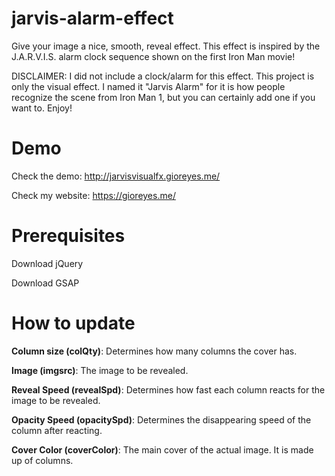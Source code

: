 # jarvis-alarm-effect
Give your image a nice, smooth, reveal effect. This effect is inspired by the J.A.R.V.I.S. alarm clock sequence shown on the first Iron Man movie! 

DISCLAIMER: I did not include a clock/alarm for this effect. This project is only the visual effect. I named it "Jarvis Alarm" for it is how people recognize the scene from Iron Man 1, but you can certainly add one if you want to. Enjoy!

# Demo #
Check the demo: http://jarvisvisualfx.gioreyes.me/

Check my website: https://gioreyes.me/

# Prerequisites #

Download jQuery

Download GSAP

# How to update #
**Column size (colQty)**: Determines how many columns the cover has.

**Image (imgsrc)**: The image to be revealed.

**Reveal Speed (revealSpd)**: Determines how fast each column reacts for the image to be revealed.

**Opacity Speed (opacitySpd)**: Determines the disappearing speed of the column after reacting. 

**Cover Color (coverColor)**: The main cover of the actual image. It is made up of columns.
